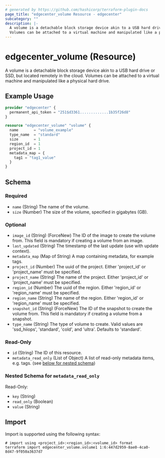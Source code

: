 ```yaml
---
# generated by https://github.com/hashicorp/terraform-plugin-docs
page_title: "edgecenter_volume Resource - edgecenter"
subcategory: ""
description: |-
  A volume is a detachable block storage device akin to a USB hard drive or SSD, but located remotely in the cloud.
  Volumes can be attached to a virtual machine and manipulated like a physical hard drive.
---
```


# edgecenter_volume (Resource)

A volume is a detachable block storage device akin to a USB hard drive or SSD, but located remotely in the cloud.
Volumes can be attached to a virtual machine and manipulated like a physical hard drive.

## Example Usage

```terraform
provider "edgecenter" {
  permanent_api_token = "251$d3361.............1b35f26d8"
}

resource "edgecenter_volume" "volume" {
  name       = "volume_example"
  type_name  = "standard"
  size       = 1
  region_id  = 1
  project_id = 1
  metadata_map = {
    tag1 = "tag1_value"
  }
}
```

<!-- schema generated by tfplugindocs -->
## Schema

### Required

- `name` (String) The name of the volume.
- `size` (Number) The size of the volume, specified in gigabytes (GB).

### Optional

- `image_id` (String) (ForceNew) The ID of the image to create the volume from. This field is mandatory if creating a volume from an image.
- `last_updated` (String) The timestamp of the last update (use with update context).
- `metadata_map` (Map of String) A map containing metadata, for example tags.
- `project_id` (Number) The uuid of the project. Either 'project_id' or 'project_name' must be specified.
- `project_name` (String) The name of the project. Either 'project_id' or 'project_name' must be specified.
- `region_id` (Number) The uuid of the region. Either 'region_id' or 'region_name' must be specified.
- `region_name` (String) The name of the region. Either 'region_id' or 'region_name' must be specified.
- `snapshot_id` (String) (ForceNew) The ID of the snapshot to create the volume from. This field is mandatory if creating a volume from a snapshot.
- `type_name` (String) The type of volume to create. Valid values are 'ssd_hiiops', 'standard', 'cold', and 'ultra'. Defaults to 'standard'.

### Read-Only

- `id` (String) The ID of this resource.
- `metadata_read_only` (List of Object) A list of read-only metadata items, e.g. tags. (see [below for nested schema](#nestedatt--metadata_read_only))

<a id="nestedatt--metadata_read_only"></a>
### Nested Schema for `metadata_read_only`

Read-Only:

- `key` (String)
- `read_only` (Boolean)
- `value` (String)

## Import

Import is supported using the following syntax:

```shell
# import using <project_id>:<region_id>:<volume_id> format
terraform import edgecenter_volume.volume1 1:6:447d2959-8ae0-4ca0-8d47-9f050a3637d7
```
